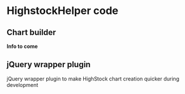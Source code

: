 # HighstockHelper code
## Chart builder
**Info to come**

## jQuery wrapper plugin
jQuery wrapper plugin to make HighStock chart creation quicker during development
